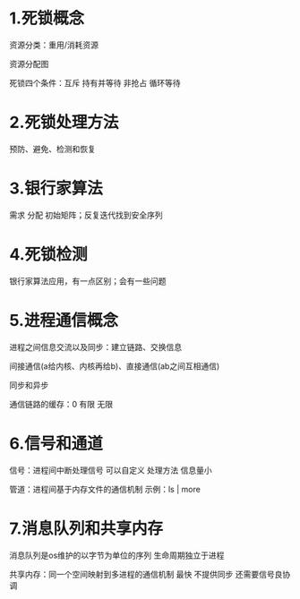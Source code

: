 # 1.死锁概念

资源分类：重用/消耗资源

资源分配图

死锁四个条件：互斥 持有并等待 非抢占 循环等待

# 2.死锁处理方法

预防、避免、检测和恢复

# 3.银行家算法

需求 分配 初始矩阵；反复迭代找到安全序列

# 4.死锁检测

银行家算法应用，有一点区别；会有一些问题

# 5.进程通信概念

进程之间信息交流以及同步：建立链路、交换信息

间接通信(a给内核、内核再给b)、直接通信(ab之间互相通信)

同步和异步

通信链路的缓存：0 有限 无限

# 6.信号和通道

信号：进程间中断处理信号 可以自定义 处理方法 信息量小

管道：进程间基于内存文件的通信机制 示例：ls | more

# 7.消息队列和共享内存

消息队列是os维护的以字节为单位的序列 生命周期独立于进程

共享内存：同一个空间映射到多进程的通信机制 最快 不提供同步 还需要信号良协调
